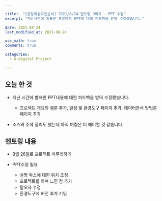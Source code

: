 ```yaml
---

title:  "[공정이상요인분석] 2021/8/24 멘토링 9회차 - PPT 수정"
excerpt: "지난시간에 발표한 프로젝트 PPT에 대해 피드백을 받아 수정했습니다."

date: 2021-08-24
last_modified_at: 2021-08-24

use_math: true
comments: true

categories:
  - K-Digital Project

---
```


## 오늘 한 것

- 지난 시간에 발표한  PPT내용에 대한 피드백을 받아 수정했습니다. 
  	- 프로젝트 개요와 결론 추가, 일정 및 환경도구 페이지 추가, 데이터분석 방법론 페이지 추가

- 소스와 주석 정리도 했는데 아직 며칠은 더 해야할 것 같습니다.



## 멘토링 내용

- 8월 26일로 프로젝트 마무리하기

- PPT수정 필요

  - 설명 박스에 대한 위치 조정
  - 프로젝트를 하며 느낀 점 추가
  - 탈오자 수정
  - 환경도구에 버전 추가 기입

  